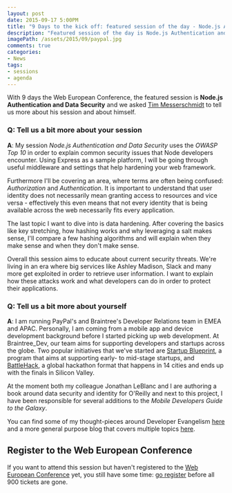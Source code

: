 ```yaml
---
layout: post
date: 2015-09-17 5:00PM
title: "9 Days to the kick off: featured session of the day - Node.js Authentication and Data Security by Tim Messerschmidt"
description: "Featured session of the day is Node.js Authentication and Data Security by Tim Messerschmidt"
imagePath: /assets/2015/09/paypal.jpg
comments: true
categories:
- News
tags:
- sessions
- agenda
---
```


With 9 days the Web European Conference, the featured session is **Node.js Authentication and Data Security** and we asked [Tim Messerschmidt](http://timmesserschmidt.com/) to tell us more about his session and about himself.

### Q: Tell us a bit more about your session
**A**: My session _Node.js Authentication and Data Security_ uses the _OWASP Top 10_ in order to explain common security issues that Node developers encounter. Using Express as a sample platform, I will be going through useful middleware and settings that help hardening your web framework.

Furthermore I'll be covering an area, where terms are often being confused: _Authorization_ and _Authentication_. It is important to understand that user identity does not necessarily mean granting access to resources and vice versa - effectively this even means that not every identity that is being available across the web necessarily fits every application.

The last topic I want to dive into is data hardening. After covering the basics like key stretching, how hashing works and why leveraging a salt makes sense, I'll compare a few hashing algorithms and will explain when they make sense and when they don't make sense.

Overall this session aims to educate about current security threats. We're living in an era where big services like Ashley Madison, Slack and many more get exploited in order to retrieve user information. I want to explain how these attacks work and what developers can do in order to protect their applications.


### Q: Tell us a bit more about yourself
**A**: I am running PayPal's and Braintree's Developer Relations team in EMEA and APAC. Personally, I am coming from a mobile app and device development background before I started picking up web development. At Braintree_Dev, our team aims for supporting developers and startups across the globe. Two popular initiatives that we've started are [Startup Blueprint](https://blueprint.paypal.com/), a program that aims at supporting early- to mid-stage startups, and [BattleHack](http://battlehack.org/), a global hackathon format that happens in 14 cities and ends up with the finals in Silicon Valley.

At the moment both my colleague Jonathan LeBlanc and I are authoring a book around data security and identity for O'Reilly and next to this project, I have been responsible for several additions to the _Mobile Developers Guide to the Galaxy_.

You can find some of my thought-pieces around Developer Evangelism [here](https://www.braintreepayments.com/blog/author/tim-messerschmidt/) and a more general purpose blog that covers multiple topics [here](http://timmesserschmidt.com/).

## Register to the Web European Conference
If you want to attend this session but haven't registered to the [Web European Conference](http://webnextconf.eu/) yet, you still have some time: [go register](http://webnextconf.eventbrite.com/) before all 900 tickets are gone.
